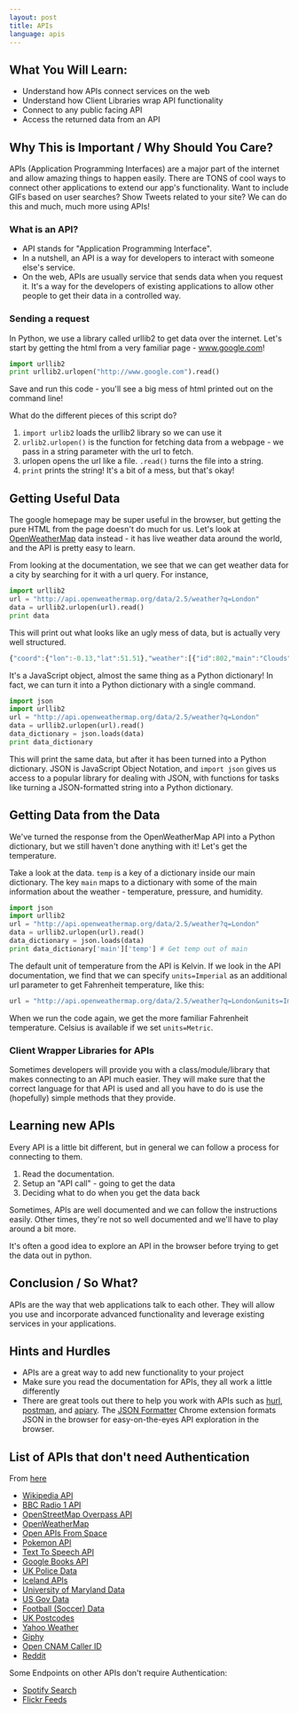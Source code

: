 ```yaml
---
layout: post
title: APIs
language: apis
---
```

##  What You Will Learn:
+ Understand how APIs connect services on the web
+ Understand how Client Libraries wrap API functionality
+ Connect to any public facing API
+ Access the returned data from an API

##  Why This is Important / Why Should You Care?
APIs (Application Programming Interfaces) are a major part of the internet and allow amazing things to happen easily. There are TONS of cool ways to connect other applications to extend our app's functionality. Want to include GIFs based on user searches? Show Tweets related to your site? We can do this and much, much more using APIs!

###  What is an API?
+ API stands for "Application Programming Interface".
+ In a nutshell, an API is a way for developers to interact with someone else's service.
+ On the web, APIs are usually service that sends data when you request it. It's a way for the developers of existing applications to allow other people to get their data in a controlled way.

### Sending a request
In Python, we use a library called urllib2 to get data over the internet. Let's start by getting the html from a very familiar page - www.google.com!

```python
import urllib2
print urllib2.urlopen("http://www.google.com").read()
```
Save and run this code - you'll see a big mess of html printed out on the command line!

What do the different pieces of this script do?

1. `import urlib2` loads the urllib2 library so we can use it
2. `urlib2.urlopen()` is the function for fetching data from a webpage - we pass in a string parameter with the url to fetch.
3. urlopen opens the url like a file. `.read()` turns the file into a string.
4. `print` prints the string! It's a bit of a mess, but that's okay!

## Getting Useful Data
The google homepage may be super useful in the browser, but getting the pure HTML from the page doesn't do much for us. Let's look at [OpenWeatherMap](http://openweathermap.org/api) data instead - it has live weather data around the world, and the API is pretty easy to learn.

From looking at the documentation, we see that we can get weather data for a city by searching for it with a url query. For instance,

```python
import urllib2
url = "http://api.openweathermap.org/data/2.5/weather?q=London"
data = urllib2.urlopen(url).read()
print data
```

This will print out what looks like an ugly mess of data, but is actually very well structured.

```javascript
{"coord":{"lon":-0.13,"lat":51.51},"weather":[{"id":802,"main":"Clouds","description":"scattered clouds","icon":"03d"}],"base":"cmc stations","main":{"temp":292.72,"pressure":1022,"humidity":56,"temp_min":291.15,"temp_max":294.15},"wind":{"speed":6.7,"deg":80},"clouds":{"all":40},"dt":1439405840,"sys":{"type":1,"id":5091,"message":0.0039,"country":"GB","sunrise":1439354510,"sunset":1439407681},"id":2643743,"name":"London","cod":200}
```

It's a JavaScript object, almost the same thing as a Python dictionary! In fact, we can turn it into a Python dictionary with a single command.

```python
import json
import urllib2
url = "http://api.openweathermap.org/data/2.5/weather?q=London"
data = urllib2.urlopen(url).read()
data_dictionary = json.loads(data)
print data_dictionary
```

This will print the same data, but after it has been turned into a Python dictionary. JSON is JavaScript Object Notation, and `import json` gives us access to a popular library for dealing with JSON, with functions for tasks like turning a JSON-formatted string into a Python dictionary.

## Getting Data from the Data
We've turned the response from the OpenWeatherMap API into a Python dictionary, but we still haven't done anything with it! Let's get the temperature.

Take a look at the data. `temp` is a key of a dictionary inside our main dictionary. The key `main` maps to a dictionary with some of the main information about the weather - temperature, pressure, and humidity.

```python
import json
import urllib2
url = "http://api.openweathermap.org/data/2.5/weather?q=London"
data = urllib2.urlopen(url).read()
data_dictionary = json.loads(data)
print data_dictionary['main']['temp'] # Get temp out of main
```

The default unit of temperature from the API is Kelvin. If we look in the API documentation, we find that we can specify `units=Imperial` as an additional url parameter to get Fahrenheit temperature, like this:

```python
url = "http://api.openweathermap.org/data/2.5/weather?q=London&units=Imperial"
```

When we run the code again, we get the more familiar Fahrenheit temperature. Celsius is available if we set `units=Metric`.

###  Client Wrapper Libraries for APIs
Sometimes developers will provide you with a class/module/library that makes connecting to an API much easier.  They will make sure that the correct language for that API is used and all you have to do is use the (hopefully) simple methods that they provide.  

## Learning new APIs
Every API is a little bit different, but in general we can follow a process for connecting to them.

1. Read the documentation.
2. Setup an "API call" - going to get the data
3. Deciding what to do when you get the data back

Sometimes, APIs are well documented and we can follow the instructions easily. Other times, they're not so well documented and we'll have to play around a bit more.

It's often a good idea to explore an API in the browser before trying to get the data out in python.

## Conclusion / So What?

APIs are the way that web applications talk to each other. They will allow you use and incorporate advanced functionality and leverage existing services in your applications.

##  Hints and Hurdles
+ APIs are a great way to add new functionality to your project
+ Make sure you read the documentation for APIs, they all work a little differently
+ There are great tools out there to help you work with APIs such as [hurl](https://www.hurl.it/), [postman](https://www.getpostman.com/), and [apiary](https://apiary.io/). The [JSON Formatter](https://chrome.google.com/webstore/detail/json-formatter/bcjindcccaagfpapjjmafapmmgkkhgoa?hl=en) Chrome extension formats JSON in the browser for easy-on-the-eyes API exploration in the browser.

## List of APIs that don't need Authentication
From [here](https://shkspr.mobi/blog/2014/04/wanted-simple-apis-without-authentication/)

- [Wikipedia API](https://www.mediawiki.org/wiki/API:Main_page)
- [BBC Radio 1 API](http://www.bbc.co.uk/developer/technology/apis.html)
- [OpenStreetMap Overpass API]( http://wiki.openstreetmap.org/wiki/Overpass_API)
- [OpenWeatherMap](http://openweathermap.org/)
- [Open APIs From Space](http://open-notify.org/)
- [Pokemon API](http://pokeapi.co/)
- [Text To Speech API](http://tts-api.com/)
- [Google Books API](https://developers.google.com/books/?hl=en)
- [UK Police Data](http://data.police.uk/docs/)
- [Iceland APIs](http://docs.apis.is/)
- [University of Maryland Data](http://umd.io)
- [US Gov Data](https://www.data.gov/)
- [Football (Soccer) Data](http://api.football-data.org/index)
- [UK Postcodes](http://postcodes.io/)
- [Yahoo Weather](https://developer.yahoo.com/weather/)
- [Giphy](https://api.giphy.com/)
- [Open CNAM Caller ID](https://www.opencnam.com/)
- [Reddit](http://www.reddit.com/dev/api)

Some Endpoints on other APIs don't require Authentication:
- [Spotify Search](https://developer.spotify.com/technologies/metadata-api/search/)
- [Flickr Feeds](https://www.flickr.com/services/feeds/)
